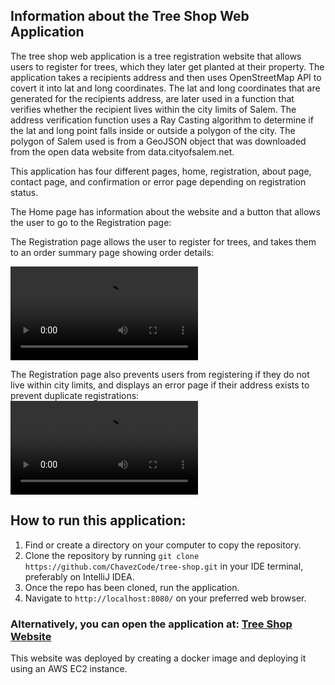 ## Information about the Tree Shop Web Application

The tree shop web application is a tree registration website that allows users to register for trees, which they later get planted at their property.
The application takes a recipients address and then uses OpenStreetMap API to covert it into lat and long coordinates. The lat and long coordinates that 
are generated for the recipients address, are later used in a function that verifies whether the recipient lives within the city limits of Salem.
The address verification function uses a Ray Casting algorithm to determine if the lat and long point falls inside or outside a polygon of the city.
The polygon of Salem used is from a GeoJSON object that was downloaded from the open data website from data.cityofsalem.net. 


This application has four different pages, home, registration, about page, contact page, and confirmation or error page depending on registration status.

The Home page has information about the website and a button that allows the user to go to the Registration page:

The Registration page allows the user to register for trees, and takes them to an order summary page showing order details:

<video controls src="https://github.com/user-attachments/assets/6a2572f5-c91d-4fd0-9cdd-4b692cd06d9f" title="registration confirmation"></video>

The Registration page also prevents users from registering if they do not live within city limits, 
and displays an error page if their address exists to prevent duplicate registrations:
<video controls src="https://github.com/user-attachments/assets/0f989d64-fbe6-4ff3-a0bc-25b66e680cb9" title="registration duplicate"></video>



## How to run this application:

1. Find or create a directory on your computer to copy the repository.
2. Clone the repository by running `git clone https://github.com/ChavezCode/tree-shop.git` in your IDE terminal, preferably on IntelliJ IDEA.
3. Once the repo has been cloned, run the application.
4. Navigate to `http://localhost:8080/` on your preferred web browser. 

### Alternatively, you can open the application at: [Tree Shop Website](http://35.89.189.255/)

This website was deployed by creating a docker image and deploying it using an AWS EC2 instance.